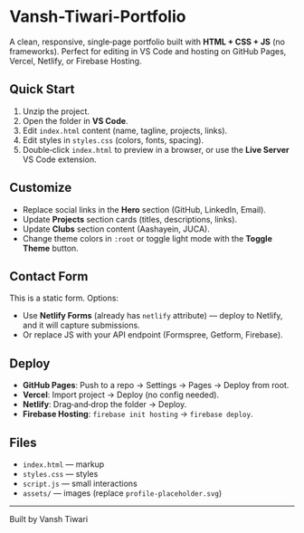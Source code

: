 # Vansh-Tiwari-Portfolio

A clean, responsive, single‑page portfolio built with **HTML + CSS + JS** (no frameworks). Perfect for editing in VS Code and hosting on GitHub Pages, Vercel, Netlify, or Firebase Hosting.

## Quick Start
1. Unzip the project.
2. Open the folder in **VS Code**.
3. Edit `index.html` content (name, tagline, projects, links).
4. Edit styles in `styles.css` (colors, fonts, spacing).
5. Double‑click `index.html` to preview in a browser, or use the **Live Server** VS Code extension.

## Customize
- Replace social links in the **Hero** section (GitHub, LinkedIn, Email).
- Update **Projects** section cards (titles, descriptions, links).
- Update **Clubs** section content (Aashayein, JUCA).
- Change theme colors in `:root` or toggle light mode with the **Toggle Theme** button.

## Contact Form
This is a static form. Options:
- Use **Netlify Forms** (already has `netlify` attribute) — deploy to Netlify, and it will capture submissions.
- Or replace JS with your API endpoint (Formspree, Getform, Firebase).

## Deploy
- **GitHub Pages**: Push to a repo → Settings → Pages → Deploy from root.
- **Vercel**: Import project → Deploy (no config needed).
- **Netlify**: Drag‑and‑drop the folder → Deploy.
- **Firebase Hosting**: `firebase init hosting` → `firebase deploy`.

## Files
- `index.html` — markup
- `styles.css` — styles
- `script.js` — small interactions
- `assets/` — images (replace `profile-placeholder.svg`)

---

Built by Vansh Tiwari
